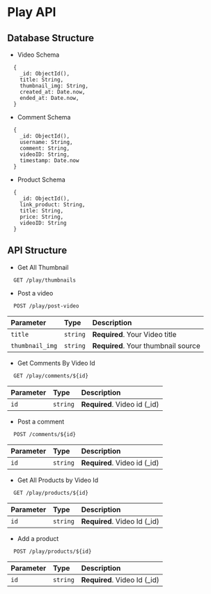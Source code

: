 # Play API

## Database Structure

- Video Schema

```http
  {
    _id: ObjectId(),
    title: String,
    thumbnail_img: String,
    created_at: Date.now,
    ended_at: Date.now,
  }
```

- Comment Schema

```http
  {
    _id: ObjectId(),
    username: String,
    comment: String,
    videoID: String,
    timestamp: Date.now
  }
```

- Product Schema

```http
  {
    _id: ObjectId(),
    link_product: String,
    title: String,
    price: String,
    videoID: String
  }
```

## API Structure

- Get All Thumbnail

```http
  GET /play/thumbnails
```

- Post a video

```http
  POST /play/post-video

```

| Parameter       | Type     | Description                         |
| :-------------- | :------- | :---------------------------------- |
| `title`         | `string` | **Required**. Your Video title      |
| `thumbnail_img` | `string` | **Required**. Your thumbnail source |

- Get Comments By Video Id

```http
  GET /play/comments/${id}
```

| Parameter | Type     | Description                   |
| :-------- | :------- | :---------------------------- |
| `id`      | `string` | **Required**. Video id (\_id) |

- Post a comment

```http
  POST /comments/${id}
```

| Parameter | Type     | Description                   |
| :-------- | :------- | :---------------------------- |
| `id`      | `string` | **Required**. Video id (\_id) |

- Get All Products by Video Id

```http
  GET /play/products/${id}
```

| Parameter | Type     | Description                   |
| :-------- | :------- | :---------------------------- |
| `id`      | `string` | **Required**. Video Id (\_id) |

- Add a product

```http
  POST /play/products/${id}
```

| Parameter | Type     | Description                   |
| :-------- | :------- | :---------------------------- |
| `id`      | `string` | **Required**. Video Id (\_id) |
